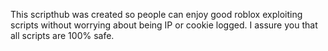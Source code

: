 This scripthub was created so people can enjoy good roblox exploiting scripts without worrying about being IP or cookie logged. I assure you that all scripts are 100% safe.
